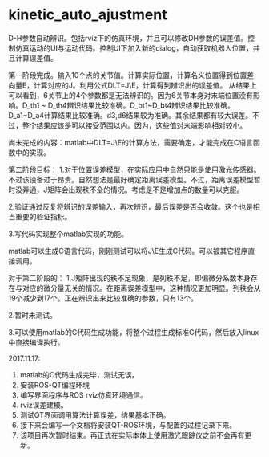 # kinetic_auto_ajustment
D-H参数自动辨识。包括rviz下的仿真环境，并且可以修改DH参数的误差值。控制仿真运动的UI与运动代码。控制UI下加入新的dialog，自动获取机器人位置，并且计算误差值。


第一阶段完成。输入10个点的关节值。计算实际位置，计算名义位置得到位置差向量E，计算对应的J。利用公式DLT=J\E，计算得到辨识出的误差值。
从结果上可以看到，6关节上的4个参数都是无法辨识的。因为6关节本身对末端位置没有影响。D_th1 ~ D_th4辨识结果比较准确。D_bt1~D_bt4辨识结果比较准确。D_a1~D_a4计算结果比较准确。d3,d6结果较为准确。其余结果都有较大误差。不过，整个结果应该是可以接受范围以内。因为，这些值对末端影响相对较小。

尚未完成的内容：matlab中DLT=J\E的计算方法，需要确定，才能完成在C语言函数中的实现。

第二阶段目标：
1.对于位置误差模型，在实际应用中自然只能是使用激光传感器。不过该设备过于昂贵。自然想法是最好确定距离误差模型。不过，距离误差模型暂时没弄通，J矩阵会出现秩不全的情况。考虑是不是增加点的数量可以克服。

2.验证通过反复将辨识的误差输入，再次辨识，最后误差是否会收敛。这个也是相当重要的验证指标。

3.写代码实现整个matlab实现的功能。


matlab可以生成C语言代码，刚刚测试可以将J\E生成C代码。可以被其它程序直接调用。

对于第二阶段的：
1.J矩阵出现的秩不足现象，是列秩不足，即偏微分系数本身存在与对应的微分量无关的情况。在距离误差模型中，这种情况更加明显。列秩会从19个减少到17个。正在辨识出来比较准确的参数，只有13个。

2.暂时未测试。


3.可以使用matlab的C代码生成功能，将整个过程生成标准C代码，然后放入linux中直接编译执行。


2017.11.17:
1. matlab的C代码生成完毕，测试无误。
2. 安装ROS-QT编程环境
3. 编写界面程序与ROS rviz仿真环境通信。
4. rviz误差建模。
5. 测试QT界面调用算法计算误差，结果基本正确。
6. 接下来会编写一个文档将安装QT-ROS环境，与配置的过程记录下来。
7. 该项目再次暂时结束。再正式在实际本体上使用激光跟踪仪之前不会再有更新。